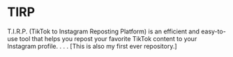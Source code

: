 # TIRP
T.I.R.P. (TikTok to Instagram Reposting Platform) is an efficient and easy-to-use tool that helps you repost your favorite TikTok content to your Instagram profile. 
.
.
.
[This is also my first ever repository.]
